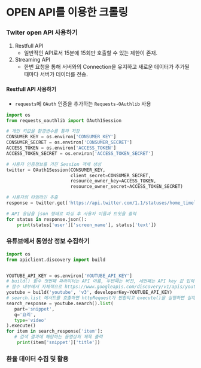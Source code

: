 # OPEN API를 이용한 크롤링
### Twiter open API 사용하기
1. Restfull API
    - 일반적인 API로서 15분에 15회만 호출할 수 있는 제한이 존재.
2. Streaming API
    - 한번 요청을 통해 서버와의 Connection을 유지하고 새로운 데이터가 추가될 때마다 서버가 데이터를 전송.
    
#### Restfull API 사용하기
- `requests`에 `OAuth` 인증을 추가하는 `Requests-OAuthlib` 사용
```python
import os
from requests_oauthlib import OAuth1Session

# 개인 키값을 환경변수를 통하 저장
CONSUMER_KEY = os.environ['CONSUMER_KEY']
CONSUMER_SECRET = os.environ['CONSUMER_SECRET']
ACCESS_TOKEN = os.environ['ACCESS_TOKEN']
ACCESS_TOKEN_SECRET = os.environ['ACCESS_TOKEN_SECRET']

# 사용자 인증정보를 가진 Session 객체 생성
twitter = OAuth1Session(CONSUMER_KEY,
                        client_secret=CONSUMER_SECRET,
                        resource_owner_key=ACCESS_TOKEN,
                        resource_owner_secret=ACCESS_TOKEN_SECRET)

# 사용자의 타임라인 추출
response = twitter.get('https://api.twitter.com/1.1/statuses/home_timeline.json')

# API 응답을 json 형태로 파싱 후 사용자 이름과 트윗을 출력
for status in response.json():
    print(status['user']['screen_name'], status['text'])
```

### 유튜브에서 동영상 정보 수집하기
```python
import os
from apiclient.discovery import build


YOUTUBE_API_KEY = os.environ['YOUTUBE_API_KEY']
# build() 함수 첫번째 파라미터는 API 이름, 두번째는 버전, 세번째는 API key 값 입력
# 함수 내부에서 자체적으로 https://www.googleapis.com/discovery/v1/apis/youtube/v3/rest로 접근
youtube = build('youtube', 'v3', developerKey=YOUTUBE_API_KEY)
# search.list 메서드를 호출하면 httpRequest가 반환되고 execute()을 실행하면 실제 http요청이 보내지고 응답이 반환됨
search_response = youtube.search().list(
   part='snippet',
   q='요리',
   type='video'
).execute()
for item in search_response['item']:
   # 검색 결과에 해당하는 동영상의 제목 출력
    print(item['snippet']['title'])
```

### 환율 데이터 수집 및 활용

